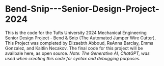 # Bend-Snip---Senior-Design-Project-2024
This is the code for the Tufts University 2024 Mechanical Engineering Senior Design Project - Bend &amp; Snip (The Automated Jumper Wire Cutter). This Project was completed by Elizaebth Abboud, ReAnna Barclay, Emma Gonzalez, and Kaitlin Necakov. The final code for this project will be availbale here, as open source.  _Note: The Generative AI, ChatGPT, was used when creating this code for syntax and debugging purposes._

